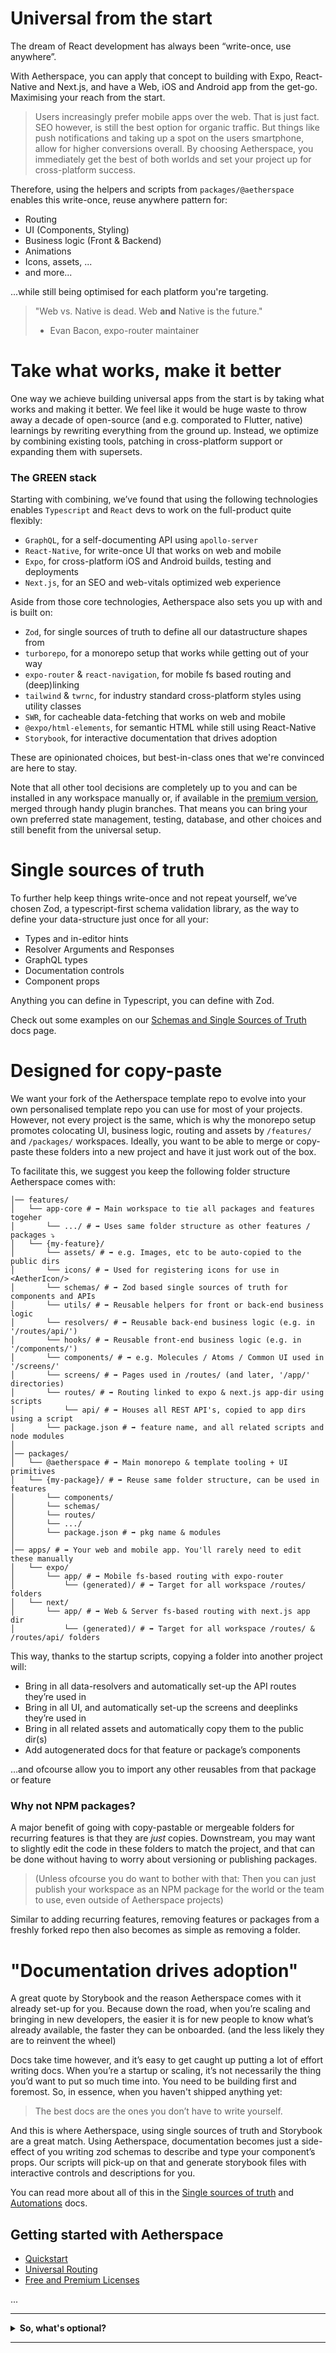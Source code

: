 # Universal from the start

The dream of React development has always been “write-once, use anywhere”.

With Aetherspace, you can apply that concept to building with Expo, React-Native and Next.js, and have a Web, iOS and Android app from the get-go. Maximising your reach from the start.

> Users increasingly prefer mobile apps over the web. That is just fact. SEO however, is still the best option for organic traffic. But things like push notifications and taking up a spot on the users smartphone, allow for higher conversions overall. By choosing Aetherspace, you immediately get the best of both worlds and set your project up for cross-platform success.

Therefore, using the helpers and scripts from `packages/@aetherspace` enables this write-once, reuse anywhere pattern for:
- Routing
- UI (Components, Styling)
- Business logic (Front & Backend)
- Animations
- Icons, assets, ...
- and more...

...while still being optimised for each platform you're targeting.

> "Web vs. Native is dead. Web **and** Native is the future."  
> - Evan Bacon, expo-router maintainer

# Take what works, make it better

One way we achieve building universal apps from the start is by taking what works and making it better. We feel like it would be huge waste to throw away a decade of open-source (and e.g. comporated to Flutter, native) learnings by rewriting everything from the ground up. Instead, we optimize by combining existing tools, patching in cross-platform support or expanding them with supersets.

### The GREEN stack

Starting with combining, we’ve found that using the following technologies enables `Typescript` and `React` devs to work on the full-product quite flexibly:
- `GraphQL`, for a self-documenting API using `apollo-server`
- `React-Native`, for write-once UI that works on web and mobile
- `Expo`, for cross-platform iOS and Android builds, testing and deployments
- `Next.js`, for an SEO and web-vitals optimized web experience

Aside from those core technologies, Aetherspace also sets you up with and is built on:
- `Zod`, for single sources of truth to define all our datastructure shapes from
- `turborepo`, for a monorepo setup that works while getting out of your way
- `expo-router` & `react-navigation`, for mobile fs based routing and (deep)linking
- `tailwind` & `twrnc`, for industry standard cross-platform styles using utility classes
- `SWR`, for cacheable data-fetching that works on web and mobile
- `@expo/html-elements`, for semantic HTML while still using React-Native
- `Storybook`, for interactive documentation that drives adoption

These are opinionated choices, but best-in-class ones that we're convinced are here to stay.

Note that all other tool decisions are completely up to you and can be installed in any workspace manually or, if available in the [premium version](/LICENSE.md), merged through handy plugin branches. That means you can bring your own preferred state management, testing, database, and other choices and still benefit from the universal setup.

# Single sources of truth

To further help keep things write-once and not repeat yourself, we’ve chosen Zod, a typescript-first schema validation library, as the way to define your data-structure just once for all your:
- Types and in-editor hints
- Resolver Arguments and Responses
- GraphQL types
- Documentation controls
- Component props

Anything you can define in Typescript, you can define with Zod.

Check out some examples on our [Schemas and Single Sources of Truth](/packages/%40aetherspace/schemas/README.md) docs page.

# Designed for copy-paste

We want your fork of the Aetherspace template repo to evolve into your own personalised template repo you can use for most of your projects. However, not every project is the same, which is why the monorepo setup promotes colocating UI, business logic, routing and assets by `/features/` and `/packages/` workspaces. Ideally, you want to be able to merge or copy-paste these folders into a new project and have it just work out of the box.

To facilitate this, we suggest you keep the following folder structure Aetherspace comes with:

```shell
│── features/
│   └── app-core # ➡️ Main workspace to tie all packages and features togeher
│       └── .../ # ➡️ Uses same folder structure as other features / packages ⤵
│   └── {my-feature}/
│       └── assets/ # ➡️ e.g. Images, etc to be auto-copied to the public dirs
│       └── icons/ # ➡️ Used for registering icons for use in <AetherIcon/>
│       └── schemas/ # ➡️ Zod based single sources of truth for components and APIs
│       └── utils/ # ➡️ Reusable helpers for front or back-end business logic
│       └── resolvers/ # ➡️ Reusable back-end business logic (e.g. in '/routes/api/')
│       └── hooks/ # ➡️ Reusable front-end business logic (e.g. in '/components/')
│       └── components/ # ➡️ e.g. Molecules / Atoms / Common UI used in '/screens/'
│       └── screens/ # ➡️ Pages used in /routes/ (and later, '/app/' directories)
│       └── routes/ # ➡️ Routing linked to expo & next.js app-dir using scripts
│           └── api/ # ➡️ Houses all REST API's, copied to app dirs using a script
│       └── package.json # ➡️ feature name, and all related scripts and node modules
│
│── packages/
│   └── @aetherspace # ➡️ Main monorepo & template tooling + UI primitives
│   └── {my-package}/ # ➡️ Reuse same folder structure, can be used in features
│       └── components/
│       └── schemas/
│       └── routes/
│       └── .../
│       └── package.json # ➡️ pkg name & modules
│
│── apps/ # ➡️ Your web and mobile app. You'll rarely need to edit these manually
│   └── expo/
│       └── app/ # ➡️ Mobile fs-based routing with expo-router
│           └── (generated)/ # ➡️ Target for all workspace /routes/ folders
│   └── next/
│       └── app/ # ➡️ Web & Server fs-based routing with next.js app dir
│           └── (generated)/ # ➡️ Target for all workspace /routes/ & /routes/api/ folders
```

This way, thanks to the startup scripts, copying a folder into another project will:

- Bring in all data-resolvers and automatically set-up the API routes they’re used in
- Bring in all UI, and automatically set-up the screens and deeplinks they’re used in
- Bring in all related assets and automatically copy them to the public dir(s)
- Add autogenerated docs for that feature or package’s components

…and ofcourse allow you to import any other reusables from that package or feature

### Why not NPM packages?

A major benefit of going with copy-pastable or mergeable folders for recurring features is that they are *just* copies. Downstream, you may want to slightly edit the code in these folders to match the project, and that can be done without having to worry about versioning or publishing packages.

> (Unless ofcourse you do want to bother with that: Then you can just publish your workspace as an NPM package for the world or the team to use, even outside of Aetherspace projects)

Similar to adding recurring features, removing features or packages from a freshly forked repo then also becomes as simple as removing a folder.

# "Documentation drives adoption"

A great quote by Storybook and the reason Aetherspace comes with it already set-up for you. Because down the road, when you’re scaling and bringing in new developers, the easier it is for new people to know what’s already available, the faster they can be onboarded. (and the less likely they are to reinvent the wheel)

Docs take time however, and it’s easy to get caught up putting a lot of effort writing docs. When you’re a startup or scaling, it’s not necessarily the thing you’d want to put so much time into. You need to be building first and foremost. So, in essence, when you haven't shipped anything yet:

> The best docs are the ones you don’t have to write yourself.

And this is where Aetherspace, using single sources of truth and Storybook are a great match. Using Aetherspace, documentation becomes just a side-effect of you writing zod schemas to describe and type your component’s props. Our scripts will pick-up on that and generate storybook files with interactive controls and descriptions for you.

You can read more about all of this in the [Single sources of truth](/packages/@aetherspace/schemas/README.md) and [Automations](/packages/@aetherspace/scripts/README.md) docs.

## Getting started with Aetherspace

- [Quickstart](/packages/@aetherspace/README.md)
- [Universal Routing](/packages/@aetherspace/navigation/README.md)
- [Free and Premium Licenses](/LICENSE.md)

...

---

<details>
  <summary><b>So, what's optional?</b></summary>

---

We firmly believe the opinionated toolbelt and core-concepts provided by the template repo will bring major benefits in terms of speed and efficiency.

However, if you wish, you can actually ignore most of these core-concepts Aetherspace promotes and still benefit (only) from the universal setup.

For example:
- You can avoid using `SWR`, `@expo/html-elements` or even `Zod` schemas yourself, even when keeping automations
- Ignoring file and folder conventions is fine, automations will just do nothing and you'll need to link routes on your own
- You can ignore the primitives and `tailwind` styling and bring your own preferred styling solution instead
- Ignoring the `graphResolver` or other named exports is fine, but you'll need to bring your own GraphQL setup then
- If you don't care for docs at all, you can remove the `.storybook/` folder and disable all automations in `next.config.js`

Though, if you do, you might be better served with a Tamgui or Solito starter instead.

</details>

---
